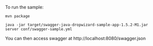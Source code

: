 To run the sample:

```
mvn package

java -jar target/swagger-java-dropwizard-sample-app-1.5.2-M1.jar server conf/swagger-sample.yml 

```

You can then access swagger at http://localhost:8080/swagger.json
